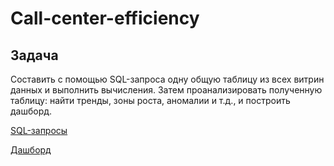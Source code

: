 # Call-center-efficiency

## Задача

Составить с помощью SQL-запроса одну общую таблицу из всех витрин данных и выполнить вычисления. Затем проанализировать полученную таблицу: найти тренды, зоны роста, аномалии и т.д., и построить дашборд.

[SQL-запросы](https://colab.research.google.com/drive/1eCPkx6ojc_xvKjnks7T1h8BroJeK29UT?usp=sharing#scrollTo=qC0DI3syol4K)

[Дашборд](https://public.tableau.com/app/profile/vladislav.filyanin/viz/Callcenterdashboard_16855595999890/Dashboard1?publish=yes)
